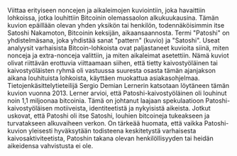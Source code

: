 Viittaa erityiseen noncejen ja aikaleimojen kuviointiin, joka havaittiin lohkoissa, jotka louhittiin Bitcoinin olemassaolon alkukuukausina. Tämän kuvion epäillään olevan yhden yksikön tai henkilön, todennäköisimmin itse Satoshi Nakamoton, Bitcoinin keksijän, aikaansaannosta. Termi "Patoshi" on yhdistelmäsana, joka yhdistää sanat "pattern" (kuvio) ja "Satoshi". Useat analyysit varhaisista Bitcoin-lohkoista ovat paljastaneet kuvioita siinä, miten nonceja ja extra-nonceja valittiin, ja miten aikaleimat asetettiin. Nämä kuviot olivat riittävän erottuvia viittaamaan siihen, että tietty kaivostyöläinen tai kaivostyöläisten ryhmä oli vastuussa suuresta osasta tämän ajanjakson aikana louhituista lohkoista, käyttäen muokattua asiakasohjelmaa. Tietojenkäsittelytieteilijä Sergio Demian Lernerin katsotaan löytäneen tämän kuvion vuonna 2013. Lerner arvioi, että Patoshi-kaivostyöläinen oli louhinut noin 1,1 miljoonaa bitcoinia. Tämä on johtanut laajaan spekulaatioon Patoshi-kaivostyöläisen motiiveista, identiteetistä ja nykyisistä aikeista. Jotkut uskovat, että Patoshi oli itse Satoshi, louhien bitcoineja tukeakseen ja turvatakseen alkuvaiheen verkon. On tärkeää huomata, että vaikka Patoshi-kuvion yleisesti hyväksytään todisteena keskitetystä varhaisesta kaivosaktiviteetista, Patoshin takana olevan henkilöllisyyden tai heidän aikeidensa vahvistusta ei ole.